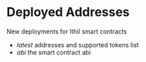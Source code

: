 # Deployed Addresses
New deployments for Ithil smart contracts

* *latest* addresses and supported tokens list
* *abi* the smart contract abi
